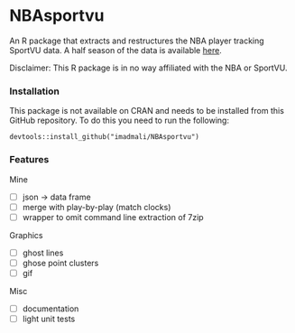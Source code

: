 # NBAsportvu

An R package that extracts and restructures the NBA player tracking SportVU data. A half season of the data is available [here](https://github.com/rajshah4/BasketballData).

Disclaimer: This R package is in no way affiliated with the NBA or SportVU.

### Installation

This package is not available on CRAN and needs to be installed from this GitHub repository. To do this you need to run the following:
```
devtools::install_github("imadmali/NBAsportvu")
```

### Features

Mine
- [ ] json -> data frame
- [ ] merge with play-by-play (match clocks)
- [ ] wrapper to omit command line extraction of 7zip

Graphics
- [ ] ghost lines
- [ ] ghose point clusters
- [ ] gif

Misc
- [ ] documentation
- [ ] light unit tests
